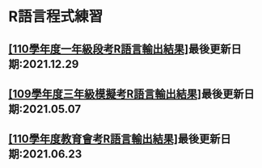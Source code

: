 # <h1>R語言程式練習</h1>
<h2><a href="https://tjjh.github.io/110RT/">[110學年度一年級段考R語言輸出結果]</a>最後更新日期:2021.12.29</h2>
<h2><a href="https://tjjh.github.io/109MT/">[109學年度三年級模擬考R語言輸出結果]</a>最後更新日期:2021.05.07</h2>
<h2><a href="https://tjjh.github.io/110ET/">[110學年度教育會考R語言輸出結果]</a>最後更新日期:2021.06.23</h2>
